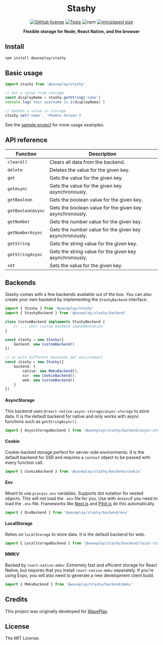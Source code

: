<h1 align="center">Stashy</h1>

<div align="center">

[![GitHub license](https://img.shields.io/github/license/Wave-Play/stashy?style=flat)](https://github.com/Wave-Play/stashy/blob/main/LICENSE) [![Tests](https://github.com/Wave-Play/stashy/workflows/CI/badge.svg)](https://github.com/Wave-Play/stashy/actions) ![npm](https://img.shields.io/npm/v/@waveplay/stashy) [![minizipped size](https://badgen.net/bundlephobia/minzip/@waveplay/stashy)](https://bundlephobia.com/result?p=@waveplay/stashy)

**Flexible storage for Node, React Native, and the browser**

</div>

## Install

```bash
npm install @waveplay/stashy
```

## Basic usage

```ts
import stashy from '@waveplay/stashy'

// Get a value from storage
const displayName = stashy.getString('name')
console.log(`Your username is ${displayName}`)

// Update a value in storage
stashy.set('name', 'Pkmmte Xeleon')
```

See the [sample project]() for more usage examples.

## API reference

| Function | Description |
| --- | --- |
| `clearAll` | Clears all data from the backend. |
| `delete` | Deletes the value for the given key. |
| `get` | Gets the value for the given key. |
| `getAsync` | Gets the value for the given key asynchronously. |
| `getBoolean` | Gets the boolean value for the given key. |
| `getBooleanAsync` | Gets the boolean value for the given key asynchronously. |
| `getNumber` | Gets the number value for the given key. |
| `getNumberAsync` | Gets the number value for the given key asynchronously. |
| `getString` | Gets the string value for the given key. |
| `getStringAsync` | Gets the string value for the given key asynchronously. |
| `set` | Sets the value for the given key. |


## Backends

Stashy comes with a few backends available out of the box. You can also create your own backend by implementing the `StashyBackend` interface.

```ts
import { Stashy } from '@waveplay/stashy'
import { StashyBackend } from '@waveplay/stashy/backend'

class CustomBackend implements StashyBackend {
	// ... your custom backend implementation
}

const stashy = new Stashy({
	backend: new CustomBackend()
})

// or with different backends per environment
const stashy = new Stashy({
	backend: {
		native: new MmkvBackend(),
		ssr: new CookieBackend(),
		web: new CustomBackend()
	}
})
```

#### AsyncStorage

This backend uses `@react-native-async-storage/async-storage` to store data. It is the default backend for native and only works with async functions such as `getStringAsync()`.

```ts
import { AsyncStorageBackend } from '@waveplay/stashy/backend/async-storage'
```

#### Cookie

Cookie-backed storage perfect for server-side environments. It is the default backend for SSR and requires a `context` object to be passed with every function call.

```ts
import { CookieBackend } from '@waveplay/stashy/backend/cookie'
```

#### Env

Meant to use `process.env` variables. Supports dot notation for nested objects. This will not load the `.env` file for you. Use with `dotenv`if you need to load the `.env` file. Frameworks like [Next.js](https://nextjs.org/) and [Pilot.js](https://github.com/Wave-Play/pilot/) do this automatically.

```ts
import { EnvBackend } from '@waveplay/stashy/backend/env'
```

#### LocalStorage

Relies on `localStorage` to store data. It is the default backend for web.

```ts
import { LocalStorageBackend } from '@waveplay/stashy/backend/local-storage'
```

#### MMKV

Backed by `react-native-mmkv`. Extremely fast and efficient storage for React Native, but requires that you install `react-native-mmkv` separately. If you're using Expo, you will also need to generate a new development client build.

```ts
import { MmkvBackend } from '@waveplay/stashy/backend/mmkv'
```

## Credits

This project was originally developed for [WavePlay](https://waveplay.com).

## License

The MIT License.
